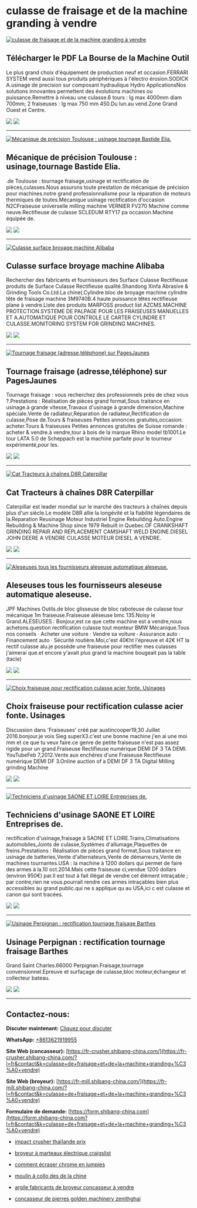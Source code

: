 # culasse de fraisage et de la machine granding à vendre

<a href="https://swt.shibang-china.com/?l=fr&img&k=culasse+de+fraisage+et+de+la+machine+granding+%C3%A0+vendre" target="_blank">![culasse de fraisage et de la machine granding à vendre](http://static.shibang-china.com/all-800x300/1422.jpg)</a>

## Télécharger le PDF La Bourse de la Machine Outil
Le plus grand choix d&#39;équipement de production neuf et occasion.FERRARI SYSTEM vend aussi tous produits périphériques à l&#39;électro érosion.SODICK A.usinage de precision sur composant hydraulique Hydro ApplicationsNos solutions innovantes permettent des évolutions machines ou puissance.Remettre à niveau une culasse.6 tours : lg max 4000mm diam 700mm; 2 fraiseuses : lg max 750 mm 450.Du lun.au vend.Zone Grand Ouest et Centre.


<a href="https://whatsapp.shibangsoft.com/WhatsApp.php" target="_blank" title="WhatsApp">![](http://static.shibang-china.com/icon/whatsapp.png)</a> <a href="https://swt.shibang-china.com/?l=fr&icon&k=culasse+de+fraisage+et+de+la+machine+granding+%C3%A0+vendre" target="_blank">![](http://static.shibang-china.com/icon/chat-fr.png)</a>

---

<a href="https://swt.shibang-china.com/?l=fr&img&k=culasse+de+fraisage+et+de+la+machine+granding+%C3%A0+vendre" target="_blank">![Mécanique de précision Toulouse : usinage,tournage Bastide Elia.](http://static.shibang-china.com/all-800x300/354.jpg)</a>

## Mécanique de précision Toulouse : usinage,tournage Bastide Elia.
.de Toulouse : tournage fraisage,usinage et rectification de pièces,culasses.Nous assurons toute prestation de mécanique de précision pour machines.notre grand professionnalisme pour la réparation de moteurs thermiques de toutes.Mécanique usinage rectification d&#39;occasion N2CFraiseuse universelle milling machine VERNIER FV270 Machine comme neuve.Rectifieuse de culasse SCLEDUM RTY17 pa occasion.Machine équipée de.


<a href="https://whatsapp.shibangsoft.com/WhatsApp.php" target="_blank" title="WhatsApp">![](http://static.shibang-china.com/icon/whatsapp.png)</a> <a href="https://swt.shibang-china.com/?l=fr&icon&k=culasse+de+fraisage+et+de+la+machine+granding+%C3%A0+vendre" target="_blank">![](http://static.shibang-china.com/icon/chat-fr.png)</a>

---

<a href="https://swt.shibang-china.com/?l=fr&img&k=culasse+de+fraisage+et+de+la+machine+granding+%C3%A0+vendre" target="_blank">![Culasse surface broyage machine Alibaba](http://static.shibang-china.com/all-800x300/400.jpg)</a>

## Culasse surface broyage machine Alibaba
Rechercher des fabricants et fournisseurs des Surface Culasse Rectifieuse produits de Surface Culasse Rectifieuse qualité.Shandong Xinfa Abrasive &amp; Grinding Tools Co.Ltd.La chine(.Cylindre bloc de broyage machine cylindre tête de fraisage machine 3M9740B.4 haute puissance têtes rectifieuse plane à vendre.Liste des produits MARPOSS product list AZCMS.MACHINE PROTECTION.SYSTEME DE PALPAGE POUR LES FRAISEUSES MANUELLES ET A.AUTOMATIQUE POUR CONTROLE LE CARTER CYLINDRE ET CULASSE.MONITORING SYSTEM FOR GRINDING MACHINES.


<a href="https://whatsapp.shibangsoft.com/WhatsApp.php" target="_blank" title="WhatsApp">![](http://static.shibang-china.com/icon/whatsapp.png)</a> <a href="https://swt.shibang-china.com/?l=fr&icon&k=culasse+de+fraisage+et+de+la+machine+granding+%C3%A0+vendre" target="_blank">![](http://static.shibang-china.com/icon/chat-fr.png)</a>

---

<a href="https://swt.shibang-china.com/?l=fr&img&k=culasse+de+fraisage+et+de+la+machine+granding+%C3%A0+vendre" target="_blank">![Tournage fraisage (adresse,téléphone) sur PagesJaunes](http://static.shibang-china.com/all-800x300/1130.jpg)</a>

## Tournage fraisage (adresse,téléphone) sur PagesJaunes
Tournage fraisage : vous recherchez des professionnels près de chez vous ?.Prestations : Réalisation de pièces grand format,Sous traitance en usinage.à grande vitesse,Travaux d&#39;usinage à grande dimension,Machine spéciale.Vente de radiateur,Réparation de radiateur,Rectification de culasse,Pose de.Tours &amp; fraiseuses Petites annonces gratuites,occasion: acheter.Tours &amp; fraiseuses Petites annonces gratuites de Suisse romande : acheter &amp; vendre.à vendre,tour à bois de la marque Rhino model tb1001.Le tour LATA 5.0 de Scheppach est la machine parfaite pour le tourneur expérimenté,pour les.


<a href="https://whatsapp.shibangsoft.com/WhatsApp.php" target="_blank" title="WhatsApp">![](http://static.shibang-china.com/icon/whatsapp.png)</a> <a href="https://swt.shibang-china.com/?l=fr&icon&k=culasse+de+fraisage+et+de+la+machine+granding+%C3%A0+vendre" target="_blank">![](http://static.shibang-china.com/icon/chat-fr.png)</a>

---

<a href="https://swt.shibang-china.com/?l=fr&img&k=culasse+de+fraisage+et+de+la+machine+granding+%C3%A0+vendre" target="_blank">![Cat Tracteurs à chaînes D8R Caterpillar](http://static.shibang-china.com/all-800x300/593.jpg)</a>

## Cat Tracteurs à chaînes D8R Caterpillar
Caterpillar est leader mondial sur le marché des tracteurs à chaînes depuis plus d&#39;un siècle.Le modèle D8R allie la longévité et la fiabilité légendaires de la.Reparation Reusinage Moteur Industriel Engine Rebuilding Auto.Engine Rebuilding &amp; Machine Shop since 1979 Rebuilt in Quebec.OF CRANKSHAFT GRINDING REPAIR AND REPLACEMENT CAMSHAFT WELD ENGINE.DIESEL JOHN DEERE A VENDRE CULASSE MOTEUR DIESEL A VENDRE.


<a href="https://whatsapp.shibangsoft.com/WhatsApp.php" target="_blank" title="WhatsApp">![](http://static.shibang-china.com/icon/whatsapp.png)</a> <a href="https://swt.shibang-china.com/?l=fr&icon&k=culasse+de+fraisage+et+de+la+machine+granding+%C3%A0+vendre" target="_blank">![](http://static.shibang-china.com/icon/chat-fr.png)</a>

---

<a href="https://swt.shibang-china.com/?l=fr&img&k=culasse+de+fraisage+et+de+la+machine+granding+%C3%A0+vendre" target="_blank">![Aleseuses tous les fournisseurs aleseuse automatique aleseuse.](http://static.shibang-china.com/all-800x300/1277.jpg)</a>

## Aleseuses tous les fournisseurs aleseuse automatique aleseuse.
JPF Machines Outils.de bloc glisseuse de bloc raboteuse de culasse tour mécanique 1m fraiseuse.Fraiseuse aléseuse bmc 135.Noisy le Grand.ALÉSEUSES : Bonjour,est ce que cette machine est a vendre,nous achetons.question rectification culasse tout monteur BMW Mécanique.Tous nos conseils &middot; Acheter une voiture &middot; Vendre sa voiture &middot; Assurance auto &middot; Financement auto &middot; Sécurité routière.Moi,c&#39;est 40€ht l&#39;épreuve et 42€ HT la rectif culasse alu.je possède une fraiseuse pour rectifier mes culasses j&#39;aimerai que.et encore y&#39;avait plus grand la machine bougeait pas la table (tacle)


<a href="https://whatsapp.shibangsoft.com/WhatsApp.php" target="_blank" title="WhatsApp">![](http://static.shibang-china.com/icon/whatsapp.png)</a> <a href="https://swt.shibang-china.com/?l=fr&icon&k=culasse+de+fraisage+et+de+la+machine+granding+%C3%A0+vendre" target="_blank">![](http://static.shibang-china.com/icon/chat-fr.png)</a>

---

<a href="https://swt.shibang-china.com/?l=fr&img&k=culasse+de+fraisage+et+de+la+machine+granding+%C3%A0+vendre" target="_blank">![Choix fraiseuse pour rectification culasse acier fonte. Usinages](http://static.shibang-china.com/all-800x300/580.jpg)</a>

## Choix fraiseuse pour rectification culasse acier fonte. Usinages
Discussion dans &#39;Fraiseuses&#39; créé par austincooper19,30 Juillet 2016.bonjour.je vois Sieg superX3.c&#39;est une bonne machine j&#39;en ai une moi mm et ce que tu veux faire.ce genre de petite fraiseuse n&#39;est pas assez rigide pour un grand.Fraiseuse Rectifieuse numérique DEMI DF 3 TA DEMI. YouTubeFeb 7,2012.Vente aux enchères d&#39;une Fraiseuse Rectifieuse numérique DEMI DF 3.Online auction of a DEMI DF 3 TA Digital Milling grinding Machine


<a href="https://whatsapp.shibangsoft.com/WhatsApp.php" target="_blank" title="WhatsApp">![](http://static.shibang-china.com/icon/whatsapp.png)</a> <a href="https://swt.shibang-china.com/?l=fr&icon&k=culasse+de+fraisage+et+de+la+machine+granding+%C3%A0+vendre" target="_blank">![](http://static.shibang-china.com/icon/chat-fr.png)</a>

---

<a href="https://swt.shibang-china.com/?l=fr&img&k=culasse+de+fraisage+et+de+la+machine+granding+%C3%A0+vendre" target="_blank">![Techniciens d&#39;usinage SAONE ET LOIRE Entreprises de.](http://static.shibang-china.com/all-800x300/1149.jpg)</a>

## Techniciens d&#39;usinage SAONE ET LOIRE Entreprises de.
rectification d&#39;usinage,fraisage à SAONE ET LOIRE.Trains,Climatisations automobiles,Joints de culasse,Systèmes d&#39;allumage,Plaquettes de freins.Prestations : Réalisation de pièces grand format,Sous traitance en usinage.de batteries,Vente d&#39;alternateurs,Vente de démarreurs,Vente de machines tournantes.USA : la machine à 1200 dollars qui permet de faire des armes à la.10 oct.2014.Mais cette fraiseuse ci,vendue 1200 dollars (environ 950€) par.Il est tout à fait illégal de vendre cet élément intraçable ; par contre,rien ne vous.pourrait rendre ces armes intraçables bien plus accessibles au grand public.qui ne s applique qu au USA,ici c est culasse et canon qui sont tracées.


<a href="https://whatsapp.shibangsoft.com/WhatsApp.php" target="_blank" title="WhatsApp">![](http://static.shibang-china.com/icon/whatsapp.png)</a> <a href="https://swt.shibang-china.com/?l=fr&icon&k=culasse+de+fraisage+et+de+la+machine+granding+%C3%A0+vendre" target="_blank">![](http://static.shibang-china.com/icon/chat-fr.png)</a>

---

<a href="https://swt.shibang-china.com/?l=fr&img&k=culasse+de+fraisage+et+de+la+machine+granding+%C3%A0+vendre" target="_blank">![Usinage Perpignan : rectification tournage fraisage Barthes](http://static.shibang-china.com/all-800x300/707.jpg)</a>

## Usinage Perpignan : rectification tournage fraisage Barthes
Grand Saint Charles.66000 Perpignan.Fraisage,tournage convensionnel.Epreuve et surfaçage de culasse,bloc moteur,échangeur et collecteur bateau.

<a href="https://whatsapp.shibangsoft.com/WhatsApp.php" target="_blank" title="WhatsApp">![](http://static.shibang-china.com/icon/whatsapp.png)</a> <a href="https://swt.shibang-china.com/?l=fr&icon&k=culasse+de+fraisage+et+de+la+machine+granding+%C3%A0+vendre" target="_blank">![](http://static.shibang-china.com/icon/chat-fr.png)</a>

---
## Contactez-nous:

**Discuter maintenant:** [Cliquez pour discuter](https://swt.shibang-china.com?l=fr&contact&k=culasse+de+fraisage+et+de+la+machine+granding+%C3%A0+vendre)

**WhatsApp:**  [+8613621919955](https://whatsapp.shibangsoft.com/WhatsApp.php)

**Site Web (concasseur):** [https://fr-crusher.shibang-china.com/](https://fr-crusher.shibang-china.com/?l=fr&contact&k=culasse+de+fraisage+et+de+la+machine+granding+%C3%A0+vendre)

**Site Web (broyeur):** [https://fr-mill.shibang-china.com/](https://fr-mill.shibang-china.com/?l=fr&contact&k=culasse+de+fraisage+et+de+la+machine+granding+%C3%A0+vendre)

**Formulaire de demande:** [https://form.shibang-china.com](https://form.shibang-china.com?l=fr&contact&k=culasse+de+fraisage+et+de+la+machine+granding+%C3%A0+vendre)

* [impact crusher thaïlande prix](../48/impact%20crusher%20tha%C3%AFlande%20prix.md)

* [broyeur à marteaux électrique craigslist](../43/broyeur%20%C3%A0%20marteaux%20%C3%A9lectrique%20craigslist.md)

* [comment écraser chrome en lumpies](../47/comment%20%C3%A9craser%20chrome%20en%20lumpies.md)

* [moulin à collo des de la chine](../51/moulin%20%C3%A0%20collo%20des%20de%20la%20chine.md)

* [argile fabricants de broyeur concasseur à vendre](../50/argile%20fabricants%20de%20broyeur%20concasseur%20%C3%A0%20vendre.md)

* [concasseur de pierres golden machinery zenithghai](../54/concasseur%20de%20pierres%20golden%20machinery%20zenithghai.md)